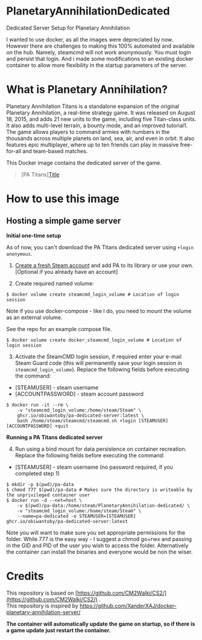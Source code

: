 # PlanetaryAnnihilationDedicated
Dedicated Server Setup for Planetary Annihilation

I wanted to use docker, as all the images were depreciated by now. However there are challenges to making this 100% automated and available on the hub.
Namely, steamcmd will not work anonymously. You must login and persist that login. And i made some modifications to an existing docker container to allow more flexibility in the startup parameters of the server.

# What is Planetary Annihilation?
Planetary Annihilation Titans is a standalone expansion of the original Planetary Annihilation, a real-time strategy game. It was released on August 18, 2015, and adds 21 new units to the game, including five Titan-class units. It also adds multi-level terrain, a bounty mode, and an improved tutorial1. The game allows players to command armies with numbers in the thousands across multiple planets on land, sea, air, and even in orbit. It also features epic multiplayer, where up to ten friends can play in massive free-for-all and team-based matches.

This Docker image contains the dedicated server of the game.

>  [PA Titans][Title](https://store.steampowered.com/app/386070/Planetary_Annihilation_TITANS/)

# How to use this image
## Hosting a simple game server

**Initial one-time setup**

As of now, you can't download the PA Titans dedicated server using `+login anonymous`.

1. [Create a fresh Steam account](https://store.steampowered.com/join/) and add PA to its library or use your own. [Optional if you already have an account]<br/> 

2. Create required named volume:
```console
$ docker volume create steamcmd_login_volume # Location of login session
```
Note if you use docker-compose - like I do, you need to mount the volume as an external volume.

See the repo for an example compose file.

```console
$ docker volume create docker_steamcmd_login_volume # Location of login session
```

3. Activate the SteamCMD login session, if required enter your e-mail Steam Guard code (this will permanently save your login session in `steamcmd_login_volume`). Replace the following fields before executing the command:
- [STEAMUSER] - steam username
- [ACCOUNTPASSWORD] - steam account password
```console
$ docker run -it --rm \
    -v "steamcmd_login_volume:/home/steam/Steam" \
    ghcr.io/obiwantoby/pa-dedicated-server:latest \
    bash /home/steam/steamcmd/steamcmd.sh +login [STEAMUSER] [ACCOUNTPASSWORD] +quit
```

**Running a PA Titans dedicated server**

4. Run using a bind mount for data persistence on container recreation. Replace the following fields before executing the command:
- [STEAMUSER] - steam username (no password required, if you completed step 1)
```console
$ mkdir -p $(pwd)/pa-data
$ chmod 777 $(pwd)/pa-data # Makes sure the directory is writeable by the unprivileged container user
$ docker run -d --net=host \
    -v $(pwd)/pa-data:/home/steam/PlanetaryAnnihilation-dedicated/ \
    -v "steamcmd_login_volume:/home/steam/Steam" \
    --name=pa-dedicated -e STEAMUSER=[STEAMUSER] ghcr.io/obiwantoby/pa-dedicated-server:latest
```
Note you will want to make sure you set appropriate permissions for the folder. While 777 is the easy way - I suggest a chmod go+rwx and passing in the GID and PID of the user you wish to access the folder. Alternatively the container can install the binaries and everyone would be non the wiser.
# Credits

This repository is based on [https://github.com/CM2Walki/CS2/](https://github.com/CM2Walki/CS2/) .<br/>
This repository is inspired by [https://github.com/XanderXAJ/docker-planetary-annihilation-server/ ](https://github.com/XanderXAJ/docker-planetary-annihilation-server)

**The container will automatically update the game on startup, so if there is a game update just restart the container.**
